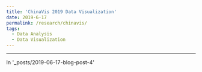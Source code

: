 ```yaml
---
title: 'ChinaVis 2019 Data Visualization'
date: 2019-6-17
permalink: /research/chinavis/
tags:
  - Data Analysis
  - Data Visualization
---
```


---

In '_posts/2019-06-17-blog-post-4'